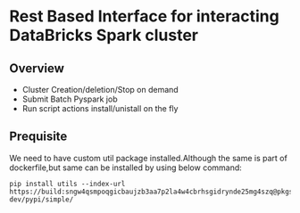 # Rest Based Interface for interacting DataBricks Spark cluster

## Overview
* Cluster Creation/deletion/Stop on demand
* Submit Batch Pyspark job
* Run script actions install/unistall on the fly

## Prequisite

We need to have custom util package installed.Although the same is part of dockerfile,but same can
be installed by using below command:

````
pip install utils --index-url https://build:sngw4qsmpoqgicbaujzb3aa7p2la4w4cbrhsgidrynde25mg4szq@pkgs.dev.azure.com/shubhammishra920816/Artifact/_packaging/Personalpippackages-dev/pypi/simple/
````


